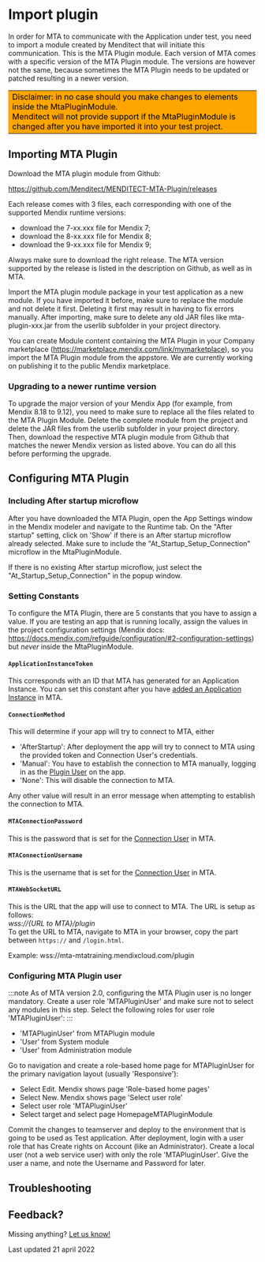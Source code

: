 # Import plugin

In order for MTA to communicate with the Application under test, you need to import a module created by Menditect that will initiate this communication. This is the MTA Plugin module. Each version of MTA comes with a specific version of the MTA Plugin module. The versions are however not the same, because sometimes the MTA Plugin needs to be updated or patched resulting in a newer version.

<table bgcolor="orange"><td width="25%"><font color="black">
Disclaimer: in no case should you make changes to elements inside the MtaPluginModule. <br/> Menditect will not provide support if the MtaPluginModule is changed after you have imported it into your test project.</font>
</td></table>

## Importing MTA Plugin

Download the MTA plugin module from Github:

https://github.com/Menditect/MENDITECT-MTA-Plugin/releases   

Each release comes with 3 files, each corresponding with one of the supported Mendix runtime versions: 
- download the 7-xx.xxx file for Mendix 7;
- download the 8-xx.xxx file for Mendix 8;
- download the 9-xx.xxx file for Mendix 9;

Always make sure to download the right release. The MTA version supported by the release is listed in the description on Github, as well as in MTA. 

Import the MTA plugin module package in your test application as a new module. If you have imported it before, make sure to replace the module and not delete it first. Deleting it first may result in having to fix errors manually. After importing, make sure to delete any old JAR files like mta-plugin-xxx.jar from the userlib subfolder in your project directory. 

<i class="fa fa-exclamation-triangle"></i> You can create Module content containing the MTA Plugin in your Company marketplace (https://marketplace.mendix.com/link/mymarketplace), so you import the MTA Plugin module from the appstore. We are currently working on publishing it to the public Mendix marketplace. 
<br/>

### Upgrading to a newer runtime version

To upgrade the major version of your Mendix App (for example, from Mendix 8.18 to 9.12), you need to make sure to replace all the files related to the MTA Plugin Module. Delete the complete module from the project and delete the JAR files from the userlib subfolder in your project directory. Then, download the respective MTA plugin module from Github that matches the newer Mendix version as listed above. You can do all this before performing the upgrade.

## Configuring MTA Plugin

### Including After startup microflow

After you have downloaded the MTA Plugin, open the App Settings window in the Mendix modeler and navigate to the Runtime tab. On the "After startup" setting, click on 'Show' if there is an After startup microflow already selected. Make sure to include the "At_Startup_Setup_Connection" microflow in the MtaPluginModule. 

If there is no existing After startup microflow, just select the "At_Startup_Setup_Connection" in the popup window.

### Setting Constants

To configure the MTA Plugin, there are 5 constants that you have to assign a value. If you are testing an app that is running locally, assign the values in the project configuration settings (Mendix docs: https://docs.mendix.com/refguide/configuration/#2-configuration-settings) but *never* inside the MtaPluginModule. 

#### `ApplicationInstanceToken`
This corresponds with an ID that MTA has generated for an Application Instance. 
You can set this constant after you have [added an Application Instance](add-application-instance) in MTA.

#### `ConnectionMethod`
This will determine if your app will try to connect to MTA, either
- 'AfterStartup': After deployment the app will try to connect to MTA using the provided token and Connection User's credentials.
- 'Manual': You have to establish the connection to MTA manually, logging in as the [Plugin User](#configuring-mta-plugin-user) on the app.
- 'None': This will disable the connection to MTA.

Any other value will result in an error message when attempting to establish the connection to MTA.

#### `MTAConnectionPassword`
This is the password that is set for the [Connection User](add-connection-user) in MTA.

#### `MTAConnectionUsername`
This is the username that is set for the [Connection User](add-connection-user) in MTA.

#### `MTAWebSocketURL`
This is the URL that the app will use to connect to MTA. The URL is setup as follows:<br/>
*wss://{URL to MTA}/plugin*<br/>
To get the URL to MTA, navigate to MTA in your browser, copy the part between `https://` and `/login.html`.

Example: wss://mta-mtatraining.mendixcloud.com/plugin

### Configuring MTA Plugin user

:::note
As of MTA version 2.0, configuring the MTA Plugin user is no longer mandatory. 
Create a user role 'MTAPluginUser' and make sure not to select any modules in this step. Select the following roles for user role 'MTAPluginUser':
:::

- 'MTAPluginUser' from MTAPlugin module
- 'User' from System module
- 'User' from Administration module

Go to navigation and create a role-based home page for MTAPluginUser for the primary navigation layout (usually 'Responsive'):

- Select Edit. Mendix shows page 'Role-based home pages'
- Select New. Mendix shows page 'Select user role'
- Select user role 'MTAPluginUser'
- Select target and select page HomepageMTAPluginModule

Commit the changes to teamserver and deploy to the environment that is going to be used as Test application. After deployment, login with a user role that has Create rights on Account (like an Administrator). Create a local user (not a web service user) with only the role 'MTAPluginUser'. Give the user a name, and note the Username and Password for later.

## Troubleshooting



## Feedback?
Missing anything? [Let us know!](mailto:support@menditect.com)

Last updated 21 april 2022
